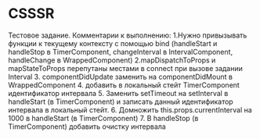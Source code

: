# CSSSR
Тестовое задание.
Комментарии к выполнению: 
1.Нужно привызывать функции к текущему контексту с помощью bind (handleStart и handleStop в TimerComponent, changeInterval в IntervalComponent, handleChange в WrappedComponent) 
2.mapDispatchToProps и mapStateToProps перепутаны местами в connect при вызове задании Interval
3. componentDidUpdate заменить на componentDidMount в WrappedComponent
4. добавить в локальный стейт TimerComponent идентификатор интервала
5. Заменить setTimeout на setInterval в handleStart (в TimerComponent) и записать данный идентификатор интервала в локальный стейт.
6. Домножить this.props.currentInterval на 1000 в handleStart (в TimerComponent)
7. В handleStop (в TimerComponent) добавить очистку интервала 
